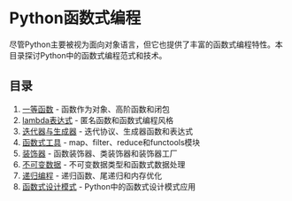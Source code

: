 # Python函数式编程

尽管Python主要被视为面向对象语言，但它也提供了丰富的函数式编程特性。本目录探讨Python中的函数式编程范式和技术。

## 目录

1. [一等函数](./一等函数.md) - 函数作为对象、高阶函数和闭包
2. [lambda表达式](./lambda表达式.md) - 匿名函数和函数式编程风格
3. [迭代器与生成器](./迭代器与生成器.md) - 迭代协议、生成器函数和表达式
4. [函数式工具](./函数式工具.md) - map、filter、reduce和functools模块
5. [装饰器](./装饰器.md) - 函数装饰器、类装饰器和装饰器工厂
6. [不可变数据](./不可变数据.md) - 不可变数据类型和函数式数据处理
7. [递归编程](./递归编程.md) - 递归函数、尾递归和内存优化
8. [函数式设计模式](./函数式设计模式.md) - Python中的函数式设计模式应用
